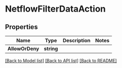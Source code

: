 # NetflowFilterDataAction

## Properties

Name | Type | Description | Notes
------------ | ------------- | ------------- | -------------
**AllowOrDeny** | **string** |  | 

[[Back to Model list]](../README.md#documentation-for-models) [[Back to API list]](../README.md#documentation-for-api-endpoints) [[Back to README]](../README.md)


